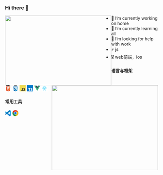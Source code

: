 ### Hi there 👋

<!--
**lbrjms/lbrjms** is a ✨ _special_ ✨ repository because its `README.md` (this file) appears on your GitHub profile.

Here are some ideas to get you started:
-->

<img align="left" width="350" height="230" src="https://poliigon.com/cdn-cgi/image/width=900,q=75,f=auto/https://cdn.poliigon.com/assets/5280/previews/FirewoodSplitCollection001_Preview1.png?v=1637351184">



- 🔭 I’m currently working on home
- 🌱 I’m currently learning all
- 🤔 I’m looking for help with work
- ⚡ js
- 🎖 web前端，ios 
<!--
<img align="right" src="https://github-readme-stats.vercel.app/api?username=lbrjms&show_icons=true&count_private=true&hide_border=true&cache_seconds=1900" />
-->

<img align="right" width="350" height="280" src="https://poliigon.com/cdn-cgi/image/width=900,q=75,f=auto/https://cdn.poliigon.com/assets/7977/previews/FoodApplesPinkLady001_Preview01.png?v=1691680660">

#### 语言与框架

<code><img height="20" src="https://raw.githubusercontent.com/github/explore/80688e429a7d4ef2fca1e82350fe8e3517d3494d/topics/html/html.png"></code>
<code><img height="20" src="https://raw.githubusercontent.com/github/explore/80688e429a7d4ef2fca1e82350fe8e3517d3494d/topics/css/css.png"></code>
<code><img height="20" src="https://raw.githubusercontent.com/github/explore/80688e429a7d4ef2fca1e82350fe8e3517d3494d/topics/javascript/javascript.png"></code>
<code><img height="20" src="https://raw.githubusercontent.com/github/explore/80688e429a7d4ef2fca1e82350fe8e3517d3494d/topics/typescript/typescript.png"></code>
<code><img height="20" src="https://raw.githubusercontent.com/github/explore/80688e429a7d4ef2fca1e82350fe8e3517d3494d/topics/vue/vue.png"></code>
<code><img height="20" src="https://raw.githubusercontent.com/github/explore/80688e429a7d4ef2fca1e82350fe8e3517d3494d/topics/react/react.png"></code>

#### 常用工具

<code><img height="20" src="https://raw.githubusercontent.com/github/explore/80688e429a7d4ef2fca1e82350fe8e3517d3494d/topics/visual-studio-code/visual-studio-code.png"></code>
<code><img height="20" src="https://raw.githubusercontent.com/github/explore/80688e429a7d4ef2fca1e82350fe8e3517d3494d/topics/chrome/chrome.png"></code>
 

